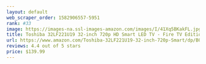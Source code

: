 ```yaml
---
layout: default 
﻿web_scraper_order: 1582906557-5951
rank: #33
image: https://images-na.ssl-images-amazon.com/images/I/41Xq5BKakFL.jpg
title: Toshiba 32LF221U19 32-inch 720p HD Smart LED TV - Fire TV Edition
url: https://www.amazon.com/Toshiba-32LF221U19-32-inch-720p-Smart/dp/B07FPR6FMJ/ref=zg_mw_electronics_33?_encoding=UTF8&psc=1&refRID=57162F156C34G7WF8S8A
reviews: 4.4 out of 5 stars
price: $139.99 
---
```

